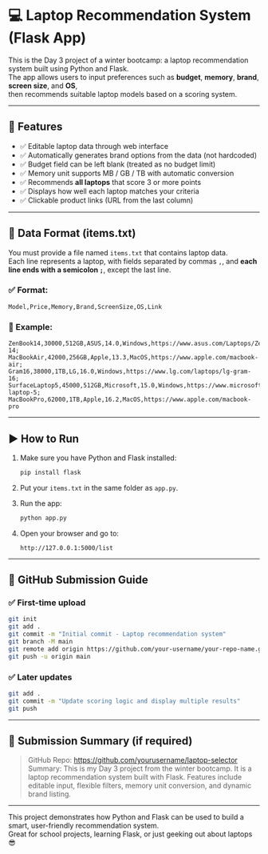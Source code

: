 # 💻 Laptop Recommendation System (Flask App)

This is the Day 3 project of a winter bootcamp: a laptop recommendation system built using Python and Flask.  
The app allows users to input preferences such as **budget**, **memory**, **brand**, **screen size**, and **OS**,  
then recommends suitable laptop models based on a scoring system.

---

## 🚀 Features

- ✅ Editable laptop data through web interface
- ✅ Automatically generates brand options from the data (not hardcoded)
- ✅ Budget field can be left blank (treated as no budget limit)
- ✅ Memory unit supports MB / GB / TB with automatic conversion
- ✅ Recommends **all laptops** that score 3 or more points
- ✅ Displays how well each laptop matches your criteria
- ✅ Clickable product links (URL from the last column)

---

## 📁 Data Format (items.txt)

You must provide a file named `items.txt` that contains laptop data.  
Each line represents a laptop, with fields separated by commas `,`, and **each line ends with a semicolon `;`**, except the last line.

### ✅ Format:
```
Model,Price,Memory,Brand,ScreenSize,OS,Link
```

### 🧾 Example:
```
ZenBook14,30000,512GB,ASUS,14.0,Windows,https://www.asus.com/Laptops/Zenbook-14;
MacBookAir,42000,256GB,Apple,13.3,MacOS,https://www.apple.com/macbook-air;
Gram16,38000,1TB,LG,16.0,Windows,https://www.lg.com/laptops/lg-gram-16;
SurfaceLaptop5,45000,512GB,Microsoft,15.0,Windows,https://www.microsoft.com/surface-laptop-5;
MacBookPro,62000,1TB,Apple,16.2,MacOS,https://www.apple.com/macbook-pro
```

---

## ▶️ How to Run

1. Make sure you have Python and Flask installed:
   ```bash
   pip install flask
   ```

2. Put your `items.txt` in the same folder as `app.py`.

3. Run the app:
   ```bash
   python app.py
   ```

4. Open your browser and go to:
   ```
   http://127.0.0.1:5000/list
   ```

---

## 🛫 GitHub Submission Guide

### ✅ First-time upload

```bash
git init
git add .
git commit -m "Initial commit - Laptop recommendation system"
git branch -M main
git remote add origin https://github.com/your-username/your-repo-name.git
git push -u origin main
```

### ✅ Later updates

```bash
git add .
git commit -m "Update scoring logic and display multiple results"
git push
```

---

## 📝 Submission Summary (if required)

> GitHub Repo: https://github.com/yourusername/laptop-selector  
> Summary: This is my Day 3 project from the winter bootcamp. It is a laptop recommendation system built with Flask. Features include editable input, flexible filters, memory unit conversion, and dynamic brand listing.

---

This project demonstrates how Python and Flask can be used to build a smart, user-friendly recommendation system.  
Great for school projects, learning Flask, or just geeking out about laptops 😎
